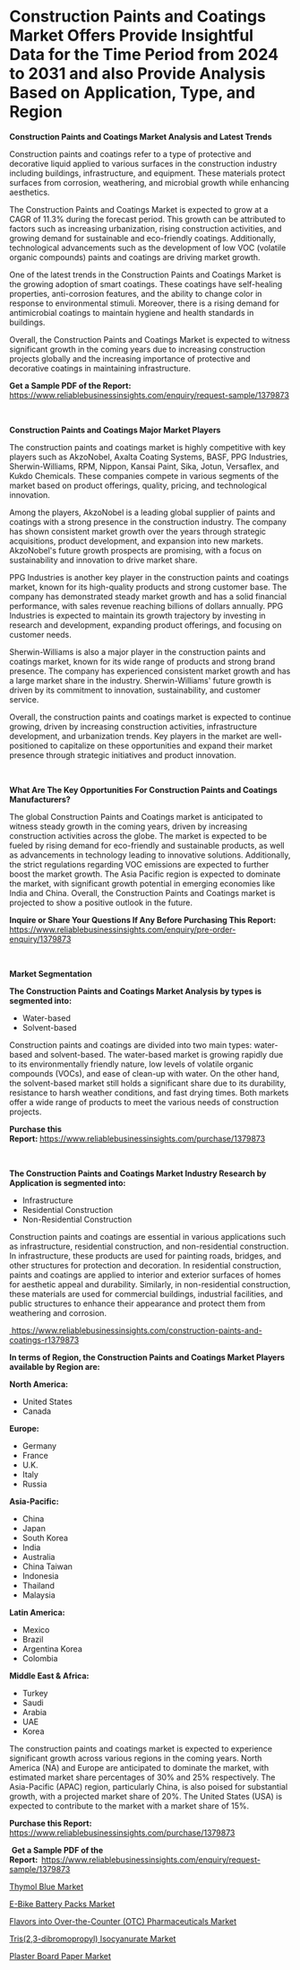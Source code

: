 <p><h1>Construction Paints and Coatings Market Offers Provide Insightful Data for the Time Period from 2024 to 2031 and also Provide Analysis Based on Application, Type, and Region</h1></p><p><strong>Construction Paints and Coatings Market Analysis and Latest Trends</strong></p>
<p><p>Construction paints and coatings refer to a type of protective and decorative liquid applied to various surfaces in the construction industry including buildings, infrastructure, and equipment. These materials protect surfaces from corrosion, weathering, and microbial growth while enhancing aesthetics.</p><p>The Construction Paints and Coatings Market is expected to grow at a CAGR of 11.3% during the forecast period. This growth can be attributed to factors such as increasing urbanization, rising construction activities, and growing demand for sustainable and eco-friendly coatings. Additionally, technological advancements such as the development of low VOC (volatile organic compounds) paints and coatings are driving market growth.</p><p>One of the latest trends in the Construction Paints and Coatings Market is the growing adoption of smart coatings. These coatings have self-healing properties, anti-corrosion features, and the ability to change color in response to environmental stimuli. Moreover, there is a rising demand for antimicrobial coatings to maintain hygiene and health standards in buildings.</p><p>Overall, the Construction Paints and Coatings Market is expected to witness significant growth in the coming years due to increasing construction projects globally and the increasing importance of protective and decorative coatings in maintaining infrastructure.</p></p>
<p><strong>Get a Sample PDF of the Report:&nbsp;</strong> <a href="https://www.reliablebusinessinsights.com/enquiry/request-sample/1379873">https://www.reliablebusinessinsights.com/enquiry/request-sample/1379873</a></p>
<p>&nbsp;</p>
<p><strong>Construction Paints and Coatings Major Market Players</strong></p>
<p><p>The construction paints and coatings market is highly competitive with key players such as AkzoNobel, Axalta Coating Systems, BASF, PPG Industries, Sherwin-Williams, RPM, Nippon, Kansai Paint, Sika, Jotun, Versaflex, and Kukdo Chemicals. These companies compete in various segments of the market based on product offerings, quality, pricing, and technological innovation.</p><p>Among the players, AkzoNobel is a leading global supplier of paints and coatings with a strong presence in the construction industry. The company has shown consistent market growth over the years through strategic acquisitions, product development, and expansion into new markets. AkzoNobel's future growth prospects are promising, with a focus on sustainability and innovation to drive market share.</p><p>PPG Industries is another key player in the construction paints and coatings market, known for its high-quality products and strong customer base. The company has demonstrated steady market growth and has a solid financial performance, with sales revenue reaching billions of dollars annually. PPG Industries is expected to maintain its growth trajectory by investing in research and development, expanding product offerings, and focusing on customer needs.</p><p>Sherwin-Williams is also a major player in the construction paints and coatings market, known for its wide range of products and strong brand presence. The company has experienced consistent market growth and has a large market share in the industry. Sherwin-Williams' future growth is driven by its commitment to innovation, sustainability, and customer service.</p><p>Overall, the construction paints and coatings market is expected to continue growing, driven by increasing construction activities, infrastructure development, and urbanization trends. Key players in the market are well-positioned to capitalize on these opportunities and expand their market presence through strategic initiatives and product innovation.</p></p>
<p>&nbsp;</p>
<p><strong>What Are The Key Opportunities For Construction Paints and Coatings Manufacturers?</strong></p>
<p><p>The global Construction Paints and Coatings market is anticipated to witness steady growth in the coming years, driven by increasing construction activities across the globe. The market is expected to be fueled by rising demand for eco-friendly and sustainable products, as well as advancements in technology leading to innovative solutions. Additionally, the strict regulations regarding VOC emissions are expected to further boost the market growth. The Asia Pacific region is expected to dominate the market, with significant growth potential in emerging economies like India and China. Overall, the Construction Paints and Coatings market is projected to show a positive outlook in the future.</p></p>
<p><strong>Inquire or Share Your Questions If Any Before Purchasing This Report:</strong> <a href="https://www.reliablebusinessinsights.com/enquiry/pre-order-enquiry/1379873">https://www.reliablebusinessinsights.com/enquiry/pre-order-enquiry/1379873</a></p>
<p>&nbsp;</p>
<p><strong>Market Segmentation</strong></p>
<p><strong>The Construction Paints and Coatings Market Analysis by types is segmented into:</strong></p>
<p><ul><li>Water-based</li><li>Solvent-based</li></ul></p>
<p><p>Construction paints and coatings are divided into two main types: water-based and solvent-based. The water-based market is growing rapidly due to its environmentally friendly nature, low levels of volatile organic compounds (VOCs), and ease of clean-up with water. On the other hand, the solvent-based market still holds a significant share due to its durability, resistance to harsh weather conditions, and fast drying times. Both markets offer a wide range of products to meet the various needs of construction projects.</p></p>
<p><strong>Purchase this Report:&nbsp;</strong><a href="https://www.reliablebusinessinsights.com/purchase/1379873">https://www.reliablebusinessinsights.com/purchase/1379873</a></p>
<p>&nbsp;</p>
<p><strong>The Construction Paints and Coatings Market Industry Research by Application is segmented into:</strong></p>
<p><ul><li>Infrastructure</li><li>Residential Construction</li><li>Non-Residential Construction</li></ul></p>
<p><p>Construction paints and coatings are essential in various applications such as infrastructure, residential construction, and non-residential construction. In infrastructure, these products are used for painting roads, bridges, and other structures for protection and decoration. In residential construction, paints and coatings are applied to interior and exterior surfaces of homes for aesthetic appeal and durability. Similarly, in non-residential construction, these materials are used for commercial buildings, industrial facilities, and public structures to enhance their appearance and protect them from weathering and corrosion.</p></p>
<p><a href="https://www.reliablebusinessinsights.com/construction-paints-and-coatings-r1379873">&nbsp;https://www.reliablebusinessinsights.com/construction-paints-and-coatings-r1379873</a></p>
<p><strong>In terms of Region, the Construction Paints and Coatings Market Players available by Region are:</strong></p>
<p>
    <p> <strong> North America: </strong>
        <ul>
            <li>United States</li>
            <li>Canada</li>
        </ul>
        </p> 
    <p> <strong> Europe: </strong>
        <ul>
            <li>Germany</li>
            <li>France</li>
            <li>U.K.</li>
            <li>Italy</li>
            <li>Russia</li>
        </ul>
        </p> 
    <p> <strong> Asia-Pacific: </strong>
        <ul>
            <li>China</li>
            <li>Japan</li>
            <li>South Korea</li>
            <li>India</li>
            <li>Australia</li>
            <li>China Taiwan</li>
            <li>Indonesia</li>
            <li>Thailand</li>
            <li>Malaysia</li>
        </ul>
        </p> 
    <p> <strong> Latin America: </strong>
        <ul>
            <li>Mexico</li>
            <li>Brazil</li>
            <li>Argentina Korea</li>
            <li>Colombia</li>
        </ul>
        </p> 
    <p> <strong> Middle East & Africa: </strong>
        <ul>
            <li>Turkey</li>
            <li>Saudi</li>
            <li>Arabia</li>
            <li>UAE</li>
            <li>Korea</li>
        </ul>
    </p>
    </p>
<p><p>The construction paints and coatings market is expected to experience significant growth across various regions in the coming years. North America (NA) and Europe are anticipated to dominate the market, with estimated market share percentages of 30% and 25% respectively. The Asia-Pacific (APAC) region, particularly China, is also poised for substantial growth, with a projected market share of 20%. The United States (USA) is expected to contribute to the market with a market share of 15%.</p></p>
<p><strong>Purchase this Report: </strong><a href="https://www.reliablebusinessinsights.com/purchase/1379873">https://www.reliablebusinessinsights.com/purchase/1379873</a></p>
<p>&nbsp;<strong>Get a Sample PDF of the Report:&nbsp;&nbsp;</strong><a href="https://www.reliablebusinessinsights.com/enquiry/request-sample/1379873">https://www.reliablebusinessinsights.com/enquiry/request-sample/1379873</a></p>
<p><strong></strong></p>
<p><p><a href="https://www.linkedin.com/pulse/navigating-global-thymol-blue-market-landscape-trends-forecasts-fqlze">Thymol Blue Market</a></p><p><a href="https://github.com/sydneyHley85/Market-Research-Report-List-1/blob/main/e-bike-battery-packs-market.md">E-Bike Battery Packs Market</a></p><p><a href="https://www.linkedin.com/pulse/flavors-over-the-counter-otc-pharmaceuticals-market-trends-paije">Flavors into Over-the-Counter (OTC) Pharmaceuticals Market</a></p><p><a href="https://medium.com/@carol.alsopr44536/tris-2-3-dibromopropyl-isocyanurate-market-research-report-includes-analysis-on-market-size-share-1b15d2722a79">Tris(2,3-dibromopropyl) Isocyanurate Market</a></p><p><a href="https://medium.com/@ralphyoung1949/plaster-board-paper-industry-analysis-report-its-market-size-growing-with-a-cagr-of-12-1-f508128bd59f">Plaster Board Paper Market</a></p></p>